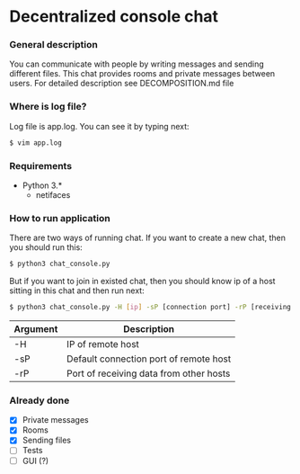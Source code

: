 # Decentralized console chat

### General description
You can communicate with people by writing messages and sending different files. This chat provides rooms and private messages between users.
For detailed description see DECOMPOSITION.md file

### Where is log file?
Log file is app.log. You can see it by typing next:
```sh
$ vim app.log
```

### Requirements
- Python 3.*
    - netifaces

### How to run application
There are two ways of running chat. If you want to create a new chat, then you should run this:
```sh
$ python3 chat_console.py
```
But if you want to join in existed chat, then you should know ip of a host sitting in this chat and then run next:
```sh
$ python3 chat_console.py -H [ip] -sP [connection port] -rP [receiving port]
```
Argument | Description
-------- | -----------
-H | IP of remote host
-sP | Default connection port of remote host
-rP | Port of receiving data from other hosts

### Already done
- [x] Private messages
- [x] Rooms
- [x] Sending files
- [ ] Tests
- [ ] GUI (?)
